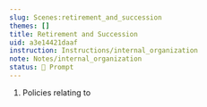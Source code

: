 ```yaml
---
slug: Scenes:retirement_and_succession
themes: []
title: Retirement and Succession
uid: a3e14421daaf
instruction: Instructions/internal_organization
note: Notes/internal_organization
status: 💬 Prompt
---
```

1. Policies relating to
